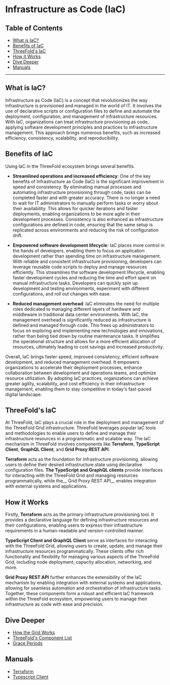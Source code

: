 <h1> Infrastructure as Code (IaC) </h1>

<h2> Table of Contents </h2>

- [What is IaC?](#what-is-iac)
- [Benefits of IaC](#benefits-of-iac)
- [ThreeFold's IaC](#threefolds-iac)
- [How it Works](#how-it-works)
- [Dive Deeper](#dive-deeper)
- [Manuals](#manuals)

***

## What is IaC?
Infrastructure as Code (IaC) is a concept that revolutionizes the way infrastructure is provisioned and managed in the world of IT. It involves the use of declarative scripts or configuration files to define and automate the deployment, configuration, and management of infrastructure resources. With IaC, organizations can treat infrastructure provisioning as code, applying software development principles and practices to infrastructure management. This approach brings numerous benefits, such as increased efficiency, consistency, scalability, and reproducibility.

## Benefits of IaC
Using IaC in the ThreeFold ecosystem brings several benefits. 

- __Streamlined operations and increased efficiency__: One of the key benefits of Infrastructure as Code (IaC) is the significant improvement in speed and consistency. By eliminating manual processes and automating infrastructure provisioning through code, tasks can be completed faster and with greater accuracy. There is no longer a need to wait for IT administrators to manually perform tasks or worry about their availability. This allows for quicker iterations and faster deployments, enabling organizations to be more agile in their development processes. Consistency is also enhanced as infrastructure configurations are defined in code, ensuring that the same setup is replicated across environments and reducing the risk of configuration drift.

- __Empowered software development lifecycle__: IaC places more control in the hands of developers, enabling them to focus on application development rather than spending time on infrastructure management. With reliable and consistent infrastructure provisioning, developers can leverage reusable code scripts to deploy and manage resources efficiently. This streamlines the software development lifecycle, enabling faster development cycles and reducing the time and effort spent on manual infrastructure tasks. Developers can quickly spin up development and testing environments, experiment with different configurations, and roll out changes with ease.

- __Reduced management overhead__: IaC eliminates the need for multiple roles dedicated to managing different layers of hardware and middleware in traditional data center environments. With IaC, the management overhead is significantly reduced as infrastructure is defined and managed through code. This frees up administrators to focus on exploring and implementing new technologies and innovations, rather than being tied down by routine maintenance tasks. It simplifies the operational structure and allows for a more efficient allocation of resources, ultimately leading to cost savings and increased productivity.

Overall, IaC brings faster speed, improved consistency, efficient software development, and reduced management overhead. It empowers organizations to accelerate their deployment processes, enhance collaboration between development and operations teams, and optimize resource utilization. By adopting IaC practices, organizations can achieve greater agility, scalability, and cost efficiency in their infrastructure management, enabling them to stay competitive in today's fast-paced digital landscape.

## ThreeFold's IaC
At ThreeFold, IaC plays a crucial role in the deployment and management of the ThreeFold Grid infrastructure. ThreeFold leverages popular IaC tools and methodologies to enable users to define and manage their infrastructure resources in a programmatic and scalable way. The IaC mechanism in ThreeFold involves components like __Terraform__, __TypeScript Client__, __GraphQL Client__, and __Grid Proxy REST API__. 

__Terraform__ acts as the foundation for infrastructure provisioning, allowing users to define their desired infrastructure state using declarative configuration files. __The TypeScript and GraphQL clients__ provide interfaces for interacting with the ThreeFold Grid and managing resources programmatically, while the__ Grid Proxy REST API__ enables integration with external systems and applications.

## How it Works
Firstly, __Terraform__ acts as the primary infrastructure provisioning tool. It provides a declarative language for defining infrastructure resources and their configurations, enabling users to express their infrastructure requirements in a human-readable and version-controlled manner. 

__TypeScript Client and GraphQL Client__ serve as interfaces for interacting with the ThreeFold Grid, allowing users to create, update, and manage their infrastructure resources programmatically. These clients offer rich functionality and flexibility for managing various aspects of the ThreeFold Grid, including node deployment, capacity allocation, networking, and more. 

__Grid Proxy REST API__ further enhances the extensibility of the IaC mechanism by enabling integration with external systems and applications, allowing for seamless automation and orchestration of infrastructure tasks. Together, these components form a robust and efficient IaC framework within the ThreeFold ecosystem, empowering users to manage their infrastructure as code with ease and precision.

## Dive Deeper
- [How the Grid Works](../intro/grid3_howitworks.md)
- [ThreeFold's Component List](./grid3_components.md)
- [Grace Periods](./contract_grace_period.md)

## Manuals
- [Terraform](../terraform/terraform_readme.md)
- [Typescript Client](../javascript/grid3_javascript_readme.md) 